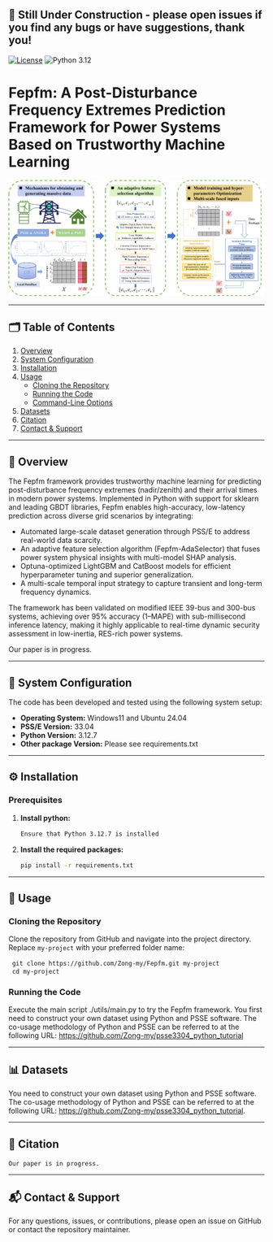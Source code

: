 ## 🚧 Still Under Construction - please open issues if you find any bugs or have suggestions, thank you!

[![License](https://img.shields.io/badge/License-MIT-red.svg)](https://github.com/hanxiao0607/AERCA/blob/main/LICENSE)
![Python 3.12](https://img.shields.io/badge/python-3.12-blue.svg)
# Fepfm: A Post-Disturbance Frequency Extremes Prediction Framework for Power Systems Based on Trustworthy Machine Learning
<div align="center">
  <img src="utils/Fepfm_framework.png" alt="Fepfm Poster" />
</div>

---

## 🗂️ Table of Contents

1. [Overview](#overview)
2. [System Configuration](#system-configuration)
3. [Installation](#installation)
4. [Usage](#usage)
    - [Cloning the Repository](#cloning-the-repository)
    - [Running the Code](#running-the-code)
    - [Command-Line Options](#command-line-options)
5. [Datasets](#datasets)
6. [Citation](#citation)
7. [Contact & Support](#contact--support)

---

## 📘 Overview

The Fepfm framework provides trustworthy machine learning for predicting post-disturbance frequency extremes (nadir/zenith) and their arrival times in modern power systems. Implemented in Python with support for sklearn and leading GBDT libraries, Fepfm enables high-accuracy, low-latency prediction across diverse grid scenarios by integrating:
- Automated large-scale dataset generation through PSS/E to address real-world data scarcity.
- An adaptive feature selection algorithm (Fepfm-AdaSelector) that fuses power system physical insights with multi-model SHAP analysis.
- Optuna-optimized LightGBM and CatBoost models for efficient hyperparameter tuning and superior generalization.
- A multi-scale temporal input strategy to capture transient and long-term frequency dynamics.

The framework has been validated on modified IEEE 39-bus and 300-bus systems, achieving over 95% accuracy (1–MAPE) with sub-millisecond inference latency, making it highly applicable to real-time dynamic security assessment in low-inertia, RES-rich power systems.

Our paper is in progress.

---

## 🧰 System Configuration

The code has been developed and tested using the following system setup:

- **Operating System:** Windows11 and Ubuntu 24.04
- **PSS/E Version:** 33.04
- **Python Version:** 3.12.7
- **Other package Version:** Please see requirements.txt

---

## ⚙️ Installation

### Prerequisites

1. **Install python:**

   ```bash
   Ensure that Python 3.12.7 is installed
    ```
   
2. **Install the required packages:**
    
    ```bash
    pip install -r requirements.txt
    ```

---

## 🚀 Usage
### Cloning the Repository
Clone the repository from GitHub and navigate into the project directory. Replace `my-project` with your preferred folder name:


     git clone https://github.com/Zong-my/Fepfm.git my-project
     cd my-project

### Running the Code
Execute the main script ./utils/main.py to try the Fepfm framework. You first need to construct your own dataset using Python and PSSE software. The co-usage methodology of Python and PSSE can be referred to at the following URL: https://github.com/Zong-my/psse3304_python_tutorial

---

## 📊 Datasets
You need to construct your own dataset using Python and PSSE software. The co-usage methodology of Python and PSSE can be referred to at the following URL: https://github.com/Zong-my/psse3304_python_tutorial.

---

## 📄 Citation
```
Our paper is in progress.
```

---

## 📬 Contact & Support
For any questions, issues, or contributions, please open an issue on GitHub or contact the repository maintainer.
